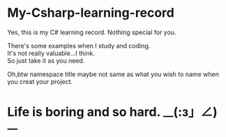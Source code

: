 # My-Csharp-learning-record
Yes, this is my C# learning record. Nothing special for you.

There's some examples when I study and coding.<br>
It's not really valuable...I think.<br>
So just take it as you need.<p>

Oh,btw namespace title maybe not same as what you wish to name when you creat your project. 

# Life is boring and so hard. <sub>&mdash;</sub>(:з」∠)<sub>&mdash;</sub>
